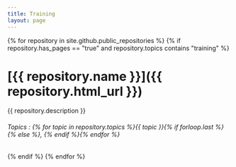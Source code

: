 ```yaml
---
title: Training
layout: page
---
```


{% for repository in site.github.public_repositories %}
{% if repository.has_pages == "true" and repository.topics contains "training" %}
# [{{ repository.name }}]({{ repository.html_url }}) 
{{ repository.description }}
###### Topics : {% for topic in repository.topics %}{{ topic }}{% if forloop.last %}{% else %}, {% endif %}{% endfor %}
{% endif %}
{% endfor %}